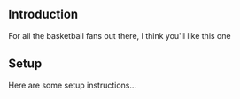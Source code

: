 ## Introduction
For all the basketball fans out there, I think you'll like this one

## Setup
Here are some setup instructions...
